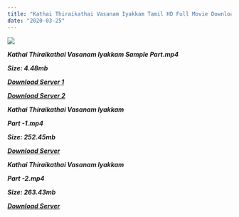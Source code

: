 ```yaml
---
title: "Kathai Thiraikathai Vasanam Iyakkam Tamil HD Full Movie Download - Kathai Thiraikathai Vasanam Iyakkam Tamil HD Movie Download"
date: "2020-03-25"
---
```


![](https://images.moviebuff.com/78a59c05-8f1d-4a5a-98c3-68ffdbab24eb?w=1000)

**_Kathai Thiraikathai Vasanam Iyakkam Sample Part.mp4_**

**_Size: 4.48mb_**

**_[Download Server 1](http://dl2.tamilsrcg.xyz/load/2014/Kathai{8713b6b5f6e59cdcf244c33a3a7a492372c7347c9d869ddefa7d70dd3612d3d9}20Thiraikathai{8713b6b5f6e59cdcf244c33a3a7a492372c7347c9d869ddefa7d70dd3612d3d9}20Vasanam{8713b6b5f6e59cdcf244c33a3a7a492372c7347c9d869ddefa7d70dd3612d3d9}20Iyakkam/Kathai{8713b6b5f6e59cdcf244c33a3a7a492372c7347c9d869ddefa7d70dd3612d3d9}20Thiraikathai{8713b6b5f6e59cdcf244c33a3a7a492372c7347c9d869ddefa7d70dd3612d3d9}20Vasanam{8713b6b5f6e59cdcf244c33a3a7a492372c7347c9d869ddefa7d70dd3612d3d9}20Iyakkam{8713b6b5f6e59cdcf244c33a3a7a492372c7347c9d869ddefa7d70dd3612d3d9}20(2014){8713b6b5f6e59cdcf244c33a3a7a492372c7347c9d869ddefa7d70dd3612d3d9}20Lotus{8713b6b5f6e59cdcf244c33a3a7a492372c7347c9d869ddefa7d70dd3612d3d9}20DvdRip{8713b6b5f6e59cdcf244c33a3a7a492372c7347c9d869ddefa7d70dd3612d3d9}20Sample.mp4)_**

**_[Download Server 2](http://dl2.tamilsrcg.xyz/load/2014/Kathai{8713b6b5f6e59cdcf244c33a3a7a492372c7347c9d869ddefa7d70dd3612d3d9}20Thiraikathai{8713b6b5f6e59cdcf244c33a3a7a492372c7347c9d869ddefa7d70dd3612d3d9}20Vasanam{8713b6b5f6e59cdcf244c33a3a7a492372c7347c9d869ddefa7d70dd3612d3d9}20Iyakkam/Kathai{8713b6b5f6e59cdcf244c33a3a7a492372c7347c9d869ddefa7d70dd3612d3d9}20Thiraikathai{8713b6b5f6e59cdcf244c33a3a7a492372c7347c9d869ddefa7d70dd3612d3d9}20Vasanam{8713b6b5f6e59cdcf244c33a3a7a492372c7347c9d869ddefa7d70dd3612d3d9}20Iyakkam{8713b6b5f6e59cdcf244c33a3a7a492372c7347c9d869ddefa7d70dd3612d3d9}20(2014){8713b6b5f6e59cdcf244c33a3a7a492372c7347c9d869ddefa7d70dd3612d3d9}20Lotus{8713b6b5f6e59cdcf244c33a3a7a492372c7347c9d869ddefa7d70dd3612d3d9}20DvdRip{8713b6b5f6e59cdcf244c33a3a7a492372c7347c9d869ddefa7d70dd3612d3d9}20Sample.mp4)_**

**_Kathai Thiraikathai Vasanam Iyakkam_** 

**_Part -1.mp4_**

**_Size: 252.45mb_**

**_[Download Server](http://dl2.tamilsrcg.xyz/load/2014/Kathai{8713b6b5f6e59cdcf244c33a3a7a492372c7347c9d869ddefa7d70dd3612d3d9}20Thiraikathai{8713b6b5f6e59cdcf244c33a3a7a492372c7347c9d869ddefa7d70dd3612d3d9}20Vasanam{8713b6b5f6e59cdcf244c33a3a7a492372c7347c9d869ddefa7d70dd3612d3d9}20Iyakkam/Kathai{8713b6b5f6e59cdcf244c33a3a7a492372c7347c9d869ddefa7d70dd3612d3d9}20Thiraikathai{8713b6b5f6e59cdcf244c33a3a7a492372c7347c9d869ddefa7d70dd3612d3d9}20Vasanam{8713b6b5f6e59cdcf244c33a3a7a492372c7347c9d869ddefa7d70dd3612d3d9}20Iyakkam{8713b6b5f6e59cdcf244c33a3a7a492372c7347c9d869ddefa7d70dd3612d3d9}20(2014){8713b6b5f6e59cdcf244c33a3a7a492372c7347c9d869ddefa7d70dd3612d3d9}20Lotus{8713b6b5f6e59cdcf244c33a3a7a492372c7347c9d869ddefa7d70dd3612d3d9}20DvdRip{8713b6b5f6e59cdcf244c33a3a7a492372c7347c9d869ddefa7d70dd3612d3d9}20HD{8713b6b5f6e59cdcf244c33a3a7a492372c7347c9d869ddefa7d70dd3612d3d9}20Part{8713b6b5f6e59cdcf244c33a3a7a492372c7347c9d869ddefa7d70dd3612d3d9}201.mp4)_** 

**_Kathai Thiraikathai Vasanam Iyakkam_** 

**_Part -2.mp4_**

**_Size: 263.43mb_**

**_[Download Server](http://dl2.tamilsrcg.xyz/load/2014/Kathai{8713b6b5f6e59cdcf244c33a3a7a492372c7347c9d869ddefa7d70dd3612d3d9}20Thiraikathai{8713b6b5f6e59cdcf244c33a3a7a492372c7347c9d869ddefa7d70dd3612d3d9}20Vasanam{8713b6b5f6e59cdcf244c33a3a7a492372c7347c9d869ddefa7d70dd3612d3d9}20Iyakkam/Kathai{8713b6b5f6e59cdcf244c33a3a7a492372c7347c9d869ddefa7d70dd3612d3d9}20Thiraikathai{8713b6b5f6e59cdcf244c33a3a7a492372c7347c9d869ddefa7d70dd3612d3d9}20Vasanam{8713b6b5f6e59cdcf244c33a3a7a492372c7347c9d869ddefa7d70dd3612d3d9}20Iyakkam{8713b6b5f6e59cdcf244c33a3a7a492372c7347c9d869ddefa7d70dd3612d3d9}20(2014){8713b6b5f6e59cdcf244c33a3a7a492372c7347c9d869ddefa7d70dd3612d3d9}20Lotus{8713b6b5f6e59cdcf244c33a3a7a492372c7347c9d869ddefa7d70dd3612d3d9}20DvdRip{8713b6b5f6e59cdcf244c33a3a7a492372c7347c9d869ddefa7d70dd3612d3d9}20HD{8713b6b5f6e59cdcf244c33a3a7a492372c7347c9d869ddefa7d70dd3612d3d9}20Part{8713b6b5f6e59cdcf244c33a3a7a492372c7347c9d869ddefa7d70dd3612d3d9}202.mp4)_**
